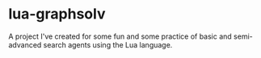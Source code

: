 # lua-graphsolv
A project I've created for some fun and some practice of basic and semi-advanced search agents using the Lua language.
